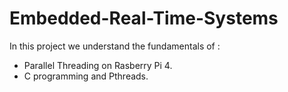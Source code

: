 # Embedded-Real-Time-Systems
 
In this project we understand the fundamentals of :
 - Parallel Threading on Rasberry Pi 4.
 - C programming and Pthreads.
